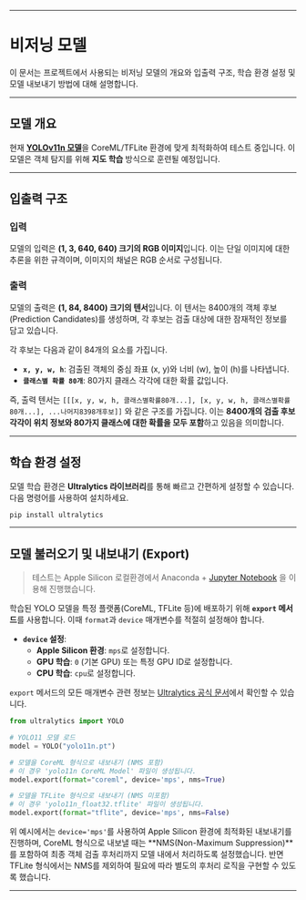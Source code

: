 -----

# 비저닝 모델

이 문서는 프로젝트에서 사용되는 비저닝 모델의 개요와 입출력 구조, 학습 환경 설정 및 모델 내보내기 방법에 대해 설명합니다.

-----

## 모델 개요

현재 [**YOLOv11n 모델**](https://www.google.com/search?q=https://docs.ultralytics.com/models/yolo11/%23supported-tasks-and-modes)을 CoreML/TFLite 환경에 맞게 최적화하여 테스트 중입니다. 이 모델은 객체 탐지를 위해 **지도 학습** 방식으로 훈련될 예정입니다.

-----

## 입출력 구조

### 입력

모델의 입력은 **(1, 3, 640, 640) 크기의 RGB 이미지**입니다. 이는 단일 이미지에 대한 추론을 위한 규격이며, 이미지의 채널은 RGB 순서로 구성됩니다.

### 출력

모델의 출력은 **(1, 84, 8400) 크기의 텐서**입니다. 이 텐서는 8400개의 객체 후보(Prediction Candidates)를 생성하며, 각 후보는 검출 대상에 대한 잠재적인 정보를 담고 있습니다.

각 후보는 다음과 같이 84개의 요소를 가집니다.

  * **`x, y, w, h`**: 검출된 객체의 중심 좌표 (x, y)와 너비 (w), 높이 (h)를 나타냅니다.
  * **`클래스별 확률 80개`**: 80가지 클래스 각각에 대한 확률 값입니다.

즉, 출력 텐서는 `[[[x, y, w, h, 클래스별확률80개...], [x, y, w, h, 클래스별확률80개...], ...나머지8398개후보]]` 와 같은 구조를 가집니다. 이는 **8400개의 검출 후보 각각이 위치 정보와 80가지 클래스에 대한 확률을 모두 포함**하고 있음을 의미합니다.

-----

## 학습 환경 설정

모델 학습 환경은 **Ultralytics 라이브러리**를 통해 빠르고 간편하게 설정할 수 있습니다. 다음 명령어를 사용하여 설치하세요.

```bash
pip install ultralytics
```

-----

## 모델 불러오기 및 내보내기 (Export)

> 테스트는 Apple Silicon 로컬환경에서 Anaconda + [Jupyter Notebook](../waste_detection.ipynb) 을 이용해 진행했습니다.

학습된 YOLO 모델을 특정 플랫폼(CoreML, TFLite 등)에 배포하기 위해 **`export` 메서드**를 사용합니다. 이때 `format`과 `device` 매개변수를 적절히 설정해야 합니다.

  * **`device` 설정**:
      * **Apple Silicon 환경**: `mps`로 설정합니다.
      * **GPU 학습**: `0` (기본 GPU) 또는 특정 GPU ID로 설정합니다.
      * **CPU 학습**: `cpu`로 설정합니다.

`export` 메서드의 모든 매개변수 관련 정보는 [Ultralytics 공식 문서](https://docs.ultralytics.com/modes/export/#arguments)에서 확인할 수 있습니다.

```python
from ultralytics import YOLO

# YOLO11 모델 로드
model = YOLO("yolo11n.pt")

# 모델을 CoreML 형식으로 내보내기 (NMS 포함)
# 이 경우 'yolo11n CoreML Model' 파일이 생성됩니다.
model.export(format="coreml", device='mps', nms=True)

# 모델을 TFLite 형식으로 내보내기 (NMS 미포함)
# 이 경우 'yolo11n_float32.tflite' 파일이 생성됩니다.
model.export(format="tflite", device='mps', nms=False)
```

위 예시에서는 `device='mps'`를 사용하여 Apple Silicon 환경에 최적화된 내보내기를 진행하며, CoreML 형식으로 내보낼 때는 \*\*NMS(Non-Maximum Suppression)\*\*를 포함하여 최종 객체 검출 후처리까지 모델 내에서 처리하도록 설정했습니다. 반면 TFLite 형식에서는 NMS를 제외하여 필요에 따라 별도의 후처리 로직을 구현할 수 있도록 했습니다.

-----